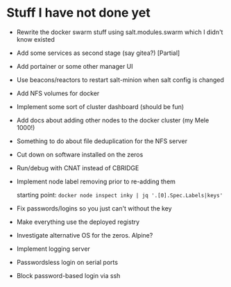 # Stuff I have not done yet

* Rewrite the docker swarm stuff using salt.modules.swarm
  which I didn't know existed
* Add some services as second stage (say gitea?) [Partial]
* Add portainer or some other manager UI
* Use beacons/reactors to restart salt-minion when salt config is changed
* Add NFS volumes for docker
* Implement some sort of cluster dashboard (should be fun)
* Add docs about adding other nodes to the docker cluster (my Mele 1000!)
* Something to do about file deduplication for the NFS server

* Cut down on software installed on the zeros

* Run/debug with CNAT instead of CBRIDGE

* Implement node label removing prior to re-adding them
  
  starting point: `docker node inspect inky | jq '.[0].Spec.Labels|keys'` 

* Fix passwords/logins so you just can't without the key
* Make everything use the deployed registry
* Investigate alternative OS for the zeros. Alpine?
* Implement logging server

* Passwordsless login on serial ports
* Block password-based login via ssh
